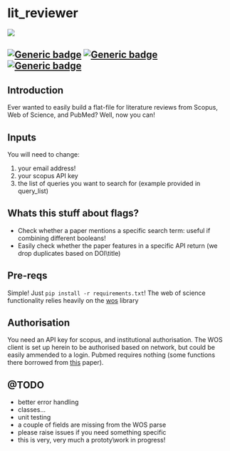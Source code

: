 # lit_reviewer

![](https://png.pngtree.com/thumb_back/fw800/back_our/20190620/ourmid/pngtree-library-cartoon-banner-illustration-image_155272.jpg)

[![Generic badge](https://img.shields.io/badge/Python-3.8-<red>.svg)](https://shields.io/)  [![Generic badge](https://img.shields.io/badge/License-MIT-blue.svg)](https://shields.io/)  [![Generic badge](https://img.shields.io/badge/Maintained-Yes-green.svg)](https://shields.io/)
---

## Introduction

Ever wanted to easily build a flat-file for literature reviews from Scopus, Web of Science, and PubMed? Well, now you can!

## Inputs

You will need to change: 
  1. your email address!
  2. your scopus API key
  3. the list of queries you want to search for (example provided in query_list)
  
## Whats this stuff about flags?

* Check whether a paper mentions a specific search term: useful if combining different booleans!
* Easily check whether the paper features in a specific API return (we drop duplicates based on DOI\title)

## Pre-reqs

Simple! Just `pip install -r requirements.txt`! The web of science functionality relies heavily on the [wos](https://pypi.org/project/wos/) library

## Authorisation

You need an API key for scopus, and institutional authorisation. The WOS client is set up herein to be authorised based on network, but could be easily ammended to a login. Pubmed requires nothing (some functions there borrowed from [this](https://www.nature.com/articles/s42003-018-0261-x) paper).

## @TODO

* better error handling
* classes...
* unit testing
* a couple of fields are missing from the WOS parse
* please raise issues if you need something specific
* this is very, very much a prototy\work in progress!
